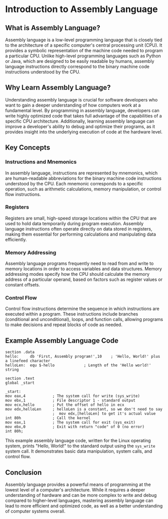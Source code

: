 # Introduction to Assembly Language

## What is Assembly Language?

Assembly language is a low-level programming language that is closely tied to the architecture of a specific computer's central processing unit (CPU). It provides a symbolic representation of the machine code needed to program a particular CPU. Unlike high-level programming languages such as Python or Java, which are designed to be easily readable by humans, assembly language instructions directly correspond to the binary machine code instructions understood by the CPU.

## Why Learn Assembly Language?

Understanding assembly language is crucial for software developers who want to gain a deeper understanding of how computers work at a fundamental level. By programming in assembly language, developers can write highly optimized code that takes full advantage of the capabilities of a specific CPU architecture. Additionally, learning assembly language can improve a developer's ability to debug and optimize their programs, as it provides insight into the underlying execution of code at the hardware level.

## Key Concepts

### Instructions and Mnemonics

In assembly language, instructions are represented by mnemonics, which are human-readable abbreviations for the binary machine code instructions understood by the CPU. Each mnemonic corresponds to a specific operation, such as arithmetic calculations, memory manipulation, or control flow instructions.

### Registers

Registers are small, high-speed storage locations within the CPU that are used to hold data temporarily during program execution. Assembly language instructions often operate directly on data stored in registers, making them essential for performing calculations and manipulating data efficiently.

### Memory Addressing

Assembly language programs frequently need to read from and write to memory locations in order to access variables and data structures. Memory addressing modes specify how the CPU should calculate the memory address of a particular operand, based on factors such as register values or constant offsets.

### Control Flow

Control flow instructions determine the sequence in which instructions are executed within a program. These instructions include branches (conditional and unconditional), loops, and function calls, allowing programs to make decisions and repeat blocks of code as needed.

## Example Assembly Language Code

```assembly
section .data
hello:     db 'First, Assembly program!',10    ; 'Hello, World!' plus a linefeed character
helloLen:  equ $-hello             ; Length of the 'Hello world!' string

section .text
global _start

_start:
mov eax,4            ; The system call for write (sys_write)
mov ebx,1            ; File descriptor 1 - standard output
mov ecx,hello        ; Put the offset of hello in ecx
mov edx,helloLen     ; helloLen is a constant, so we don't need to say
                     ;  mov edx,[helloLen] to get it's actual value
int 80h              ; Call the kernel
mov eax,1            ; The system call for exit (sys_exit)
mov ebx,0            ; Exit with return "code" of 0 (no error)
int 80h;
```

This example assembly language code, written for the Linux operating system, prints "Hello, World!" to the standard output using the `sys_write` system call. It demonstrates basic data manipulation, system calls, and control flow.

## Conclusion

Assembly language provides a powerful means of programming at the lowest level of a computer's architecture. While it requires a deeper understanding of hardware and can be more complex to write and debug compared to higher-level languages, mastering assembly language can lead to more efficient and optimized code, as well as a better understanding of computer systems overall.
